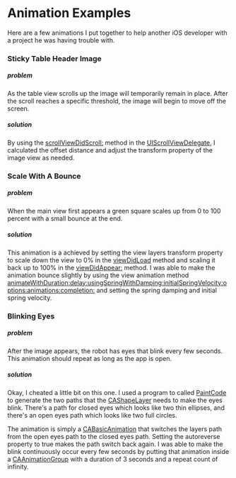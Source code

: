# Animation Examples

Here are a few animations I put together to help another iOS developer with a project he was having trouble with.

### Sticky Table Header Image
##### problem
As the table view scrolls up the image will temporarily remain in place.  After the scroll reaches a specific threshold, the image will begin to move off the screen.

##### solution
By using the [scrollViewDidScroll:](https://developer.apple.com/documentation/uikit/uiscrollviewdelegate/1619392-scrollviewdidscroll?language=objc) method in the [UIScrollViewDelegate](https://developer.apple.com/documentation/uikit/uiscrollviewdelegate?language=objc), I calculated the offset distance and adjust the transform property of the image view as needed.

### Scale With A Bounce
##### problem
When the main view first appears a green square scales up from 0 to 100 percent with a small bounce at the end.

##### solution
This animation is a achieved by setting the view layers transform property to scale down the view to 0% in the [viewDidLoad](https://developer.apple.com/documentation/uikit/uiviewcontroller/1621495-viewdidload?language=objc) method and scaling it back up to 100% in the [viewDidAppear:](https://developer.apple.com/documentation/uikit/uiviewcontroller/1621423-viewdidappear?language=objc) method. I was able to make the animation bounce slightly by using the view animation method [animateWithDuration:delay:usingSpringWithDamping:initialSpringVelocity:options:animations:completion:](https://developer.apple.com/documentation/uikit/uiview/1622594-animatewithduration?language=objc) and setting the spring damping and initial spring velocity.

### Blinking Eyes
##### problem
After the image appears, the robot has eyes that blink every few seconds.  This animation should repeat as long as the app is open.

##### solution
Okay, I cheated a little bit on this one.  I used a program to called [PaintCode](https://www.paintcodeapp.com) to generate the two paths that the [CAShapeLayer](https://developer.apple.com/documentation/quartzcore/cashapelayer?language=objc) needs to make the eyes blink.  There's a path for closed eyes which looks like two thin ellipses, and there's an open eyes path which looks like two full circles.

The animation is simply a [CABasicAnimation](https://developer.apple.com/documentation/quartzcore/cabasicanimation?language=objc) that switches the layers path from the open eyes path to the closed eyes path. Setting the autoreverse property to true makes the path switch back again.  I was able to make the blink continuously occur every few seconds by putting that animation inside a [CAAnimationGroup](https://developer.apple.com/documentation/quartzcore/caanimationgroup?language=objc) with a duration of 3 seconds and a repeat count of infinity.
